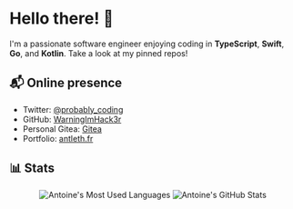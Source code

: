 # Hello there! 👋

I'm a passionate software engineer enjoying coding in **TypeScript**, **Swift**, **Go**, and **Kotlin**. Take a look at my pinned repos!

## 📬 Online presence

- Twitter: [@probably_coding](https://twitter.com/probably_coding)
- GitHub: [WarningImHack3r](https://github.com/WarningImHack3r)
- Personal Gitea: [Gitea](https://git.rasp-al.com)
- Portfolio: [antleth.fr](https://antleth.fr)

## 📊 Stats

<div align="center">
  <picture>
    <source 
      srcset="https://github-readme-stats.vercel.app/api/top-langs/?username=WarningImHack3r&layout=compact&hide_border=true&theme=github_dark"
      media="(prefers-color-scheme: dark)"
    />
    <source
      srcset="https://github-readme-stats.vercel.app/api/top-langs/?username=WarningImHack3r&layout=compact&hide_border=true"
      media="(prefers-color-scheme: light), (prefers-color-scheme: no-preference)"
    />
    <img src="https://github-readme-stats.vercel.app/api/top-langs/?username=WarningImHack3r&layout=compact&hide_border=true" alt="Antoine's Most Used Languages" />
  </picture>
  <picture>
    <source 
      srcset="https://github-readme-stats.vercel.app/api?username=WarningImHack3r&hide_title=true&show_icons=true&hide_border=true&count_private=true&include_all_commits=true&theme=github_dark"
      media="(prefers-color-scheme: dark)"
    />
    <source
      srcset="https://github-readme-stats.vercel.app/api?username=WarningImHack3r&hide_title=true&show_icons=true&hide_border=true&count_private=true&include_all_commits=true"
      media="(prefers-color-scheme: light), (prefers-color-scheme: no-preference)"
    />
    <img src="https://github-readme-stats.vercel.app/api?username=WarningImHack3r&hide_title=true&show_icons=true&hide_border=true&count_private=true&include_all_commits=true" alt="Antoine's GitHub Stats" />
  </picture>
</div>
